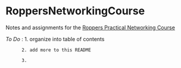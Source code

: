 # RoppersNetworkingCourse

Notes and assignments for the [Roppers Practical Networking Course](https://www.roppers.org)

*To Do* : 
          1. organize into table of contents
          
          2. add more to this README
          
          3. 
